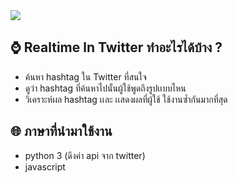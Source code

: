 <img src="https://digitalmarketingwow.com/wp-content/uploads/2018/05/twitter-block1.png">
 
## ⌚ Realtime ln Twitter ทำอะไรได้บ้าง ?
- ค้นหา hashtag ใน Twitter ที่สนใจ
- ดูว่า hashtag ที่ค้นหาไปนั้นผู้ใช้พูดถึงรูปเเบบไหน
- วิเคราะห์ผล hashtag เเละ เเสดงผลที่ผู้ใช้ ใช้งานซ้ำกันมากที่สุด

## 🌐 ภาษาที่นำมาใช้งาน
- python 3 (ดึงค่า api จาก twitter)
- javascript 



